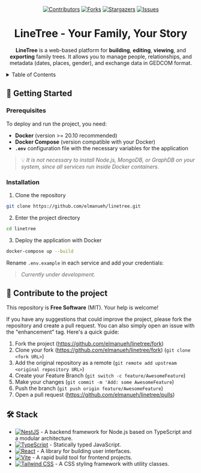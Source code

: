<div align="center">

[![Contributors][contributors-shield]][contributors-url]
[![Forks][forks-shield]][forks-url]
[![Stargazers][stars-shield]][stars-url]
[![Issues][issues-shield]][issues-url]

# LineTree - Your Family, Your Story

**LineTree** is a web-based platform for **building**, **editing**, **viewing**, and **exporting** family trees. It allows you to manage people, relationships, and metadata (dates, places, gender), and exchange data in GEDCOM format.

</div>

<details>
<summary>Table of Contents</summary>

- [🚀 Getting Started](#🚀-getting-started)
  - [Prerequisites](#prerequisites)
  - [Installation](#installation)
- [🤝 Contribute to the Project](#🤝-contribute-to-the-project)
- [🛠️ Stack](#🛠️-stack)

</details>

## 🚀 Getting Started

### Prerequisites

To deploy and run the project, you need:

- **Docker** (version >= 20.10 recommended)
- **Docker Compose** (version compatible with your Docker)
- **`.env`** configuration file with the necessary variables for the application

> 💡 _It is not necessary to install Node.js, MongoDB, or GraphDB on your system, since all services run inside Docker containers_.

### Installation

1. Clone the repository

```sh
git clone https://github.com/elmanueh/linetree.git
```

2. Enter the project directory

```sh
cd linetree
```

3. Deploy the application with Docker

```bash
docker-compose up --build
```

Rename `.env.example` in each service and add your credentials:

> _Currently under development._

## 🤝 Contribute to the project

This repository is **Free Software** (MIT). Your help is welcome!

If you have any suggestions that could improve the project, please fork the repository and create a pull request. You can also simply open an issue with the "enhancement" tag. Here's a quick guide:

1. Fork the project (https://github.com/elmanueh/linetree/fork)
2. Clone your fork (https://github.com/elmanueh/linetree/fork) (`git clone <fork URL>`)
3. Add the original repository as a remote (`git remote add upstream <original repository URL>`)
4. Create your Feature Branch (`git switch -c feature/AwesomeFeature`)
5. Make your changes (`git commit -m 'Add: some AwesomeFeature`)
6. Push the branch (`git push origin feature/AwesomeFeature`)
7. Open a pull request (https://github.com/elmanueh/linetree/pulls)

## 🛠️ Stack

- [![NestJS][nestjs-badge]][nestjs-url] - A backend framework for Node.js based on TypeScript and a modular architecture.
- [![TypeScript][typescript-badge]][typescript-url] - Statically typed JavaScript.
- [![React][react-badge]][react-url] - A library for building user interfaces.
- [![Vite][vite-badge]][vite-url] - A rapid build tool for frontend projects.
- [![Tailwind CSS][tailwind-badge]][tailwind-url] - A CSS styling framework with utility classes.

[typescript-url]: https://www.typescriptlang.org/
[react-url]: https://react.dev/
[tailwind-url]: https://tailwindcss.com/
[nestjs-url]: https://nestjs.com/
[vite-url]: https://vitejs.dev/
[typescript-badge]: https://img.shields.io/badge/TypeScript-007ACC?style=for-the-badge&logo=typescript&logoColor=white
[react-badge]: https://img.shields.io/badge/React-20232A?style=for-the-badge&logo=react&logoColor=61DAFB
[tailwind-badge]: https://img.shields.io/badge/Tailwind_CSS-38BDF8?style=for-the-badge&logo=tailwindcss&logoColor=white
[nestjs-badge]: https://img.shields.io/badge/NestJS-E0234E?style=for-the-badge&logo=nestjs&logoColor=white
[vite-badge]: https://img.shields.io/badge/Vite-646CFF?style=for-the-badge&logo=vite&logoColor=white
[contributors-shield]: https://img.shields.io/github/contributors/elmanueh/linetree.svg?style=for-the-badge
[contributors-url]: https://github.com/elmanueh/linetree/graphs/contributors
[forks-shield]: https://img.shields.io/github/forks/elmanueh/linetree.svg?style=for-the-badge
[forks-url]: https://github.com/elmanueh/linetree/network/members
[stars-shield]: https://img.shields.io/github/stars/elmanueh/linetree.svg?style=for-the-badge
[stars-url]: https://github.com/elmanueh/linetree/stargazers
[issues-shield]: https://img.shields.io/github/issues/elmanueh/linetree.svg?style=for-the-badge
[issues-url]: https://github.com/elmanueh/linetree/issues
